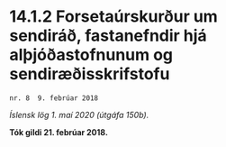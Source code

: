 # 14.1.2 Forsetaúrskurður um sendiráð, fastanefndir hjá alþjóðastofnunum og sendiræðisskrifstofu

`nr. 8  9. febrúar 2018`

_Íslensk lög 1. maí 2020 (útgáfa 150b)._

**Tók gildi 21. febrúar 2018.**

